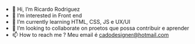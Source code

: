 - 👋 Hi, I’m Ricardo Rodriguez
- 👀 I’m interested in  Front end
- 🌱 I’m currently learning  HTML, CSS, JS  e UX/UI   
- 💞️ I’m looking to collaborate on  proetos que possa contribuir e aprender    
- 📫 How to reach me ? Meu email é cadodesigner@hotmail.com

<!---
cadorodriguez/cadorodriguez is a ✨ special ✨ repository because its `README.md` (this file) appears on your GitHub profile.
You can click the Preview link to take a look at your changes.
--->
